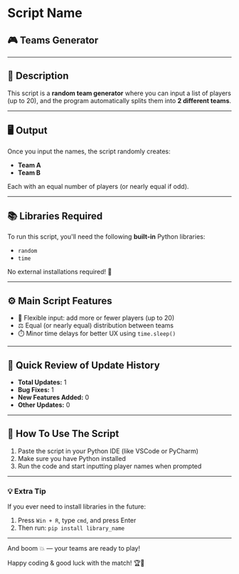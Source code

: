 # Script Name
## 🎮 Teams Generator

---

## 📄 Description
This script is a **random team generator** where you can input a list of players (up to 20), and the program automatically splits them into **2 different teams**.

---

## 🖥️ Output
Once you input the names, the script randomly creates:
- **Team A**
- **Team B**

Each with an equal number of players (or nearly equal if odd).

---

## 📚 Libraries Required
To run this script, you'll need the following **built-in** Python libraries:
- `random`
- `time`

No external installations required! 🔧

---

## ⚙️ Main Script Features
- 🔢 Flexible input: add more or fewer players (up to 20)
- ⚖️ Equal (or nearly equal) distribution between teams
- ⏱️ Minor time delays for better UX using `time.sleep()`

---

## 📝 Quick Review of Update History
- **Total Updates:** 1  
- **Bug Fixes:** 1  
- **New Features Added:** 0  
- **Other Updates:** 0  

---

## 🚀 How To Use The Script
1. Paste the script in your Python IDE (like VSCode or PyCharm)
2. Make sure you have Python installed
3. Run the code and start inputting player names when prompted

---

### 💡 Extra Tip
If you ever need to install libraries in the future:
1. Press `Win + R`, type `cmd`, and press Enter
2. Then run: `pip install library_name`

---

And boom 💥 — your teams are ready to play!

Happy coding & good luck with the match! 🏆👾
